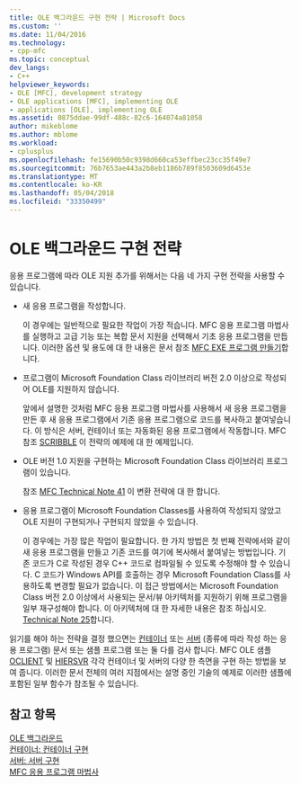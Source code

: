 ```yaml
---
title: OLE 백그라운드 구현 전략 | Microsoft Docs
ms.custom: ''
ms.date: 11/04/2016
ms.technology:
- cpp-mfc
ms.topic: conceptual
dev_langs:
- C++
helpviewer_keywords:
- OLE [MFC], development strategy
- OLE applications [MFC], implementing OLE
- applications [OLE], implementing OLE
ms.assetid: 0875ddae-99df-488c-82c6-164074a81058
author: mikeblome
ms.author: mblome
ms.workload:
- cplusplus
ms.openlocfilehash: fe15690b50c9398d660ca53effbec23cc35f49e7
ms.sourcegitcommit: 76b7653ae443a2b8eb1186b789f8503609d6453e
ms.translationtype: MT
ms.contentlocale: ko-KR
ms.lasthandoff: 05/04/2018
ms.locfileid: "33350499"
---
```

# <a name="ole-background-implementation-strategies"></a>OLE 백그라운드 구현 전략
응용 프로그램에 따라 OLE 지원 추가를 위해서는 다음 네 가지 구현 전략을 사용할 수 있습니다.  
  
-   새 응용 프로그램을 작성합니다.  
  
     이 경우에는 일반적으로 필요한 작업이 가장 적습니다. MFC 응용 프로그램 마법사를 실행하고 고급 기능 또는 복합 문서 지원을 선택해서 기초 응용 프로그램을 만듭니다. 이러한 옵션 및 용도에 대 한 내용은 문서 참조 [MFC EXE 프로그램 만들기](../mfc/reference/mfc-application-wizard.md)합니다.  
  
-   프로그램이 Microsoft Foundation Class 라이브러리 버전 2.0 이상으로 작성되어 OLE를 지원하지 않습니다.  
  
     앞에서 설명한 것처럼 MFC 응용 프로그램 마법사를 사용해서 새 응용 프로그램을 만든 후 새 응용 프로그램에서 기존 응용 프로그램으로 코드를 복사하고 붙여넣습니다. 이 방식은 서버, 컨테이너 또는 자동화된 응용 프로그램에서 작동합니다. MFC 참조 [SCRIBBLE](../visual-cpp-samples.md) 이 전략의 예제에 대 한 예제입니다.  
  
-   OLE 버전 1.0 지원을 구현하는 Microsoft Foundation Class 라이브러리 프로그램이 있습니다.  
  
     참조 [MFC Technical Note 41](../mfc/tn041-mfc-ole1-migration-to-mfc-ole-2.md) 이 변환 전략에 대 한 합니다.  
  
-   응용 프로그램이 Microsoft Foundation Classes를 사용하여 작성되지 않았고 OLE 지원이 구현되거나 구현되지 않았을 수 있습니다.  
  
     이 경우에는 가장 많은 작업이 필요합니다. 한 가지 방법은 첫 번째 전략에서와 같이 새 응용 프로그램을 만들고 기존 코드를 여기에 복사해서 붙여넣는 방법입니다. 기존 코드가 C로 작성된 경우 C++ 코드로 컴파일될 수 있도록 수정해야 할 수 있습니다. C 코드가 Windows API를 호출하는 경우 Microsoft Foundation Class를 사용하도록 변경할 필요가 없습니다. 이 접근 방법에서는 Microsoft Foundation Class 버전 2.0 이상에서 사용되는 문서/뷰 아키텍처를 지원하기 위해 프로그램을 일부 재구성해야 합니다. 이 아키텍처에 대 한 자세한 내용은 참조 하십시오. [Technical Note 25](../mfc/tn025-document-view-and-frame-creation.md)합니다.  
  
 읽기를 해야 하는 전략을 결정 했으면는 [컨테이너](../mfc/containers.md) 또는 [서버](../mfc/servers.md) (종류에 따라 작성 하는 응용 프로그램) 문서 또는 샘플 프로그램 또는 둘 다를 검사 합니다. MFC OLE 샘플 [OCLIENT](../visual-cpp-samples.md) 및 [HIERSVR](../visual-cpp-samples.md) 각각 컨테이너 및 서버의 다양 한 측면을 구현 하는 방법을 보여 줍니다. 이러한 문서 전체의 여러 지점에서는 설명 중인 기술의 예제로 이러한 샘플에 포함된 일부 함수가 참조될 수 있습니다.  
  
## <a name="see-also"></a>참고 항목  
 [OLE 백그라운드](../mfc/ole-background.md)   
 [컨테이너: 컨테이너 구현](../mfc/containers-implementing-a-container.md)   
 [서버: 서버 구현](../mfc/servers-implementing-a-server.md)   
 [MFC 응용 프로그램 마법사](../mfc/reference/mfc-application-wizard.md)

